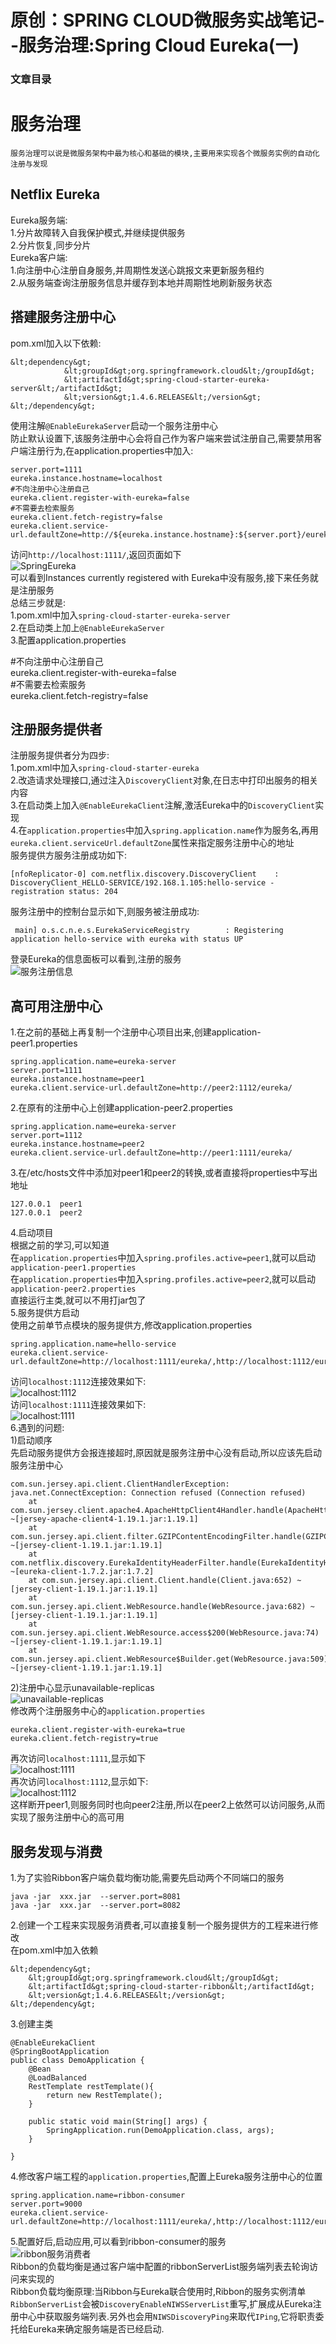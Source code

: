 # 原创：SPRING CLOUD微服务实战笔记--服务治理:Spring Cloud Eureka(一)

### 文章目录

# 服务治理

```
服务治理可以说是微服务架构中最为核心和基础的模块,主要用来实现各个微服务实例的自动化注册与发现

```

## Netflix Eureka

Eureka服务端:<br/>
1.分片故障转入自我保护模式,并继续提供服务<br/>
2.分片恢复,同步分片<br/>
Eureka客户端:<br/>
1.向注册中心注册自身服务,并周期性发送心跳报文来更新服务租约<br/>
2.从服务端查询注册服务信息并缓存到本地并周期性地刷新服务状态

## 搭建服务注册中心

pom.xml加入以下依赖:

```
&lt;dependency&gt;
			&lt;groupId&gt;org.springframework.cloud&lt;/groupId&gt;
			&lt;artifactId&gt;spring-cloud-starter-eureka-server&lt;/artifactId&gt;
			&lt;version&gt;1.4.6.RELEASE&lt;/version&gt;
&lt;/dependency&gt;

```

使用注解`@EnableEurekaServer`启动一个服务注册中心<br/>
防止默认设置下,该服务注册中心会将自己作为客户端来尝试注册自己,需要禁用客户端注册行为,在application.properties中加入:

```
server.port=1111
eureka.instance.hostname=localhost
#不向注册中心注册自己
eureka.client.register-with-eureka=false
#不需要去检索服务
eureka.client.fetch-registry=false
eureka.client.service-url.defaultZone=http://${eureka.instance.hostname}:${server.port}/eureka/

```

访问`http://localhost:1111/`,返回页面如下<br/>
<img alt="SpringEureka" src="https://img-blog.csdnimg.cn/20190316211331707.png?x-oss-process=image/watermark,type_ZmFuZ3poZW5naGVpdGk,shadow_10,text_aHR0cHM6Ly9ibG9nLmNzZG4ubmV0L3poZW5nZG9uZzEyMzQ1,size_16,color_FFFFFF,t_70"/><br/>
可以看到Instances currently registered with Eureka中没有服务,接下来任务就是注册服务<br/>
总结三步就是:<br/>
1.pom.xml中加入`spring-cloud-starter-eureka-server`<br/>
2.在启动类上加上`@EnableEurekaServer`<br/>
3.配置application.properties

> 
<p>#不向注册中心注册自己<br/>
eureka.client.register-with-eureka=false<br/>
#不需要去检索服务<br/>
eureka.client.fetch-registry=false</p>


## 注册服务提供者

注册服务提供者分为四步:<br/>
1.pom.xml中加入`spring-cloud-starter-eureka`<br/>
2.改造请求处理接口,通过注入`DiscoveryClient`对象,在日志中打印出服务的相关内容<br/>
3.在启动类上加入`@EnableEurekaClient`注解,激活Eureka中的`DiscoveryClient`实现<br/>
4.在`application.properties`中加入`spring.application.name`作为服务名,再用`eureka.client.serviceUrl.defaultZone`属性来指定服务注册中心的地址<br/>
服务提供方服务注册成功如下:

```
[nfoReplicator-0] com.netflix.discovery.DiscoveryClient    : DiscoveryClient_HELLO-SERVICE/192.168.1.105:hello-service - registration status: 204

```

服务注册中的控制台显示如下,则服务被注册成功:

```
 main] o.s.c.n.e.s.EurekaServiceRegistry        : Registering application hello-service with eureka with status UP

```

登录Eureka的信息面板可以看到,注册的服务<br/>
<img alt="服务注册信息" src="https://img-blog.csdnimg.cn/20190316225215195.png?x-oss-process=image/watermark,type_ZmFuZ3poZW5naGVpdGk,shadow_10,text_aHR0cHM6Ly9ibG9nLmNzZG4ubmV0L3poZW5nZG9uZzEyMzQ1,size_16,color_FFFFFF,t_70"/>

## 高可用注册中心

1.在之前的基础上再复制一个注册中心项目出来,创建application-peer1.properties

```
spring.application.name=eureka-server
server.port=1111
eureka.instance.hostname=peer1
eureka.client.service-url.defaultZone=http://peer2:1112/eureka/

```

2.在原有的注册中心上创建application-peer2.properties

```
spring.application.name=eureka-server
server.port=1112
eureka.instance.hostname=peer2
eureka.client.service-url.defaultZone=http://peer1:1111/eureka/

```

3.在/etc/hosts文件中添加对peer1和peer2的转换,或者直接将properties中写出地址

```
127.0.0.1  peer1
127.0.0.1  peer2

```

4.启动项目<br/>
根据之前的学习,可以知道<br/>
在`application.properties`中加入`spring.profiles.active=peer1`,就可以启动`application-peer1.properties`<br/>
在`application.properties`中加入`spring.profiles.active=peer2`,就可以启动`application-peer2.properties`<br/>
直接运行主类,就可以不用打jar包了<br/>
5.服务提供方启动<br/>
使用之前单节点模块的服务提供方,修改application.properties

```
spring.application.name=hello-service
eureka.client.service-url.defaultZone=http://localhost:1111/eureka/,http://localhost:1112/eureka/

```

访问`localhost:1112`连接效果如下:<br/>
<img alt="localhost:1112" src="https://img-blog.csdnimg.cn/20190317103616478.png?x-oss-process=image/watermark,type_ZmFuZ3poZW5naGVpdGk,shadow_10,text_aHR0cHM6Ly9ibG9nLmNzZG4ubmV0L3poZW5nZG9uZzEyMzQ1,size_16,color_FFFFFF,t_70"/><br/>
访问`localhost:1111`连接效果如下:<br/>
<img alt="localhost:1111" src="https://img-blog.csdnimg.cn/20190317103746800.png?x-oss-process=image/watermark,type_ZmFuZ3poZW5naGVpdGk,shadow_10,text_aHR0cHM6Ly9ibG9nLmNzZG4ubmV0L3poZW5nZG9uZzEyMzQ1,size_16,color_FFFFFF,t_70"/><br/>
6.遇到的问题:<br/>
1)启动顺序<br/>
先启动服务提供方会报连接超时,原因就是服务注册中心没有启动,所以应该先启动服务注册中心

```
com.sun.jersey.api.client.ClientHandlerException: java.net.ConnectException: Connection refused (Connection refused)
	at com.sun.jersey.client.apache4.ApacheHttpClient4Handler.handle(ApacheHttpClient4Handler.java:187) ~[jersey-apache-client4-1.19.1.jar:1.19.1]
	at com.sun.jersey.api.client.filter.GZIPContentEncodingFilter.handle(GZIPContentEncodingFilter.java:123) ~[jersey-client-1.19.1.jar:1.19.1]
	at com.netflix.discovery.EurekaIdentityHeaderFilter.handle(EurekaIdentityHeaderFilter.java:27) ~[eureka-client-1.7.2.jar:1.7.2]
	at com.sun.jersey.api.client.Client.handle(Client.java:652) ~[jersey-client-1.19.1.jar:1.19.1]
	at com.sun.jersey.api.client.WebResource.handle(WebResource.java:682) ~[jersey-client-1.19.1.jar:1.19.1]
	at com.sun.jersey.api.client.WebResource.access$200(WebResource.java:74) ~[jersey-client-1.19.1.jar:1.19.1]
	at com.sun.jersey.api.client.WebResource$Builder.get(WebResource.java:509) ~[jersey-client-1.19.1.jar:1.19.1]

```

2)注册中心显示unavailable-replicas<br/>
<img alt="unavailable-replicas" src="https://img-blog.csdnimg.cn/20190317103918929.png?x-oss-process=image/watermark,type_ZmFuZ3poZW5naGVpdGk,shadow_10,text_aHR0cHM6Ly9ibG9nLmNzZG4ubmV0L3poZW5nZG9uZzEyMzQ1,size_16,color_FFFFFF,t_70"/><br/>
修改两个注册服务中心的`application.properties`

```
eureka.client.register-with-eureka=true
eureka.client.fetch-registry=true

```

再次访问`localhost:1111`,显示如下<br/>
<img alt="localhost:1111" src="https://img-blog.csdnimg.cn/20190317104221568.png?x-oss-process=image/watermark,type_ZmFuZ3poZW5naGVpdGk,shadow_10,text_aHR0cHM6Ly9ibG9nLmNzZG4ubmV0L3poZW5nZG9uZzEyMzQ1,size_16,color_FFFFFF,t_70"/><br/>
再次访问`localhost:1112`,显示如下:<br/>
<img alt="localhost:1112" src="https://img-blog.csdnimg.cn/20190317104453131.png?x-oss-process=image/watermark,type_ZmFuZ3poZW5naGVpdGk,shadow_10,text_aHR0cHM6Ly9ibG9nLmNzZG4ubmV0L3poZW5nZG9uZzEyMzQ1,size_16,color_FFFFFF,t_70"/><br/>
这样断开peer1,则服务同时也向peer2注册,所以在peer2上依然可以访问服务,从而实现了服务注册中心的高可用

## 服务发现与消费

1.为了实验Ribbon客户端负载均衡功能,需要先启动两个不同端口的服务

```
java -jar  xxx.jar  --server.port=8081
java -jar  xxx.jar  --server.port=8082

```

2.创建一个工程来实现服务消费者,可以直接复制一个服务提供方的工程来进行修改<br/>
在pom.xml中加入依赖

```
&lt;dependency&gt;
	&lt;groupId&gt;org.springframework.cloud&lt;/groupId&gt;
	&lt;artifactId&gt;spring-cloud-starter-ribbon&lt;/artifactId&gt;
	&lt;version&gt;1.4.6.RELEASE&lt;/version&gt;
&lt;/dependency&gt;

```

3.创建主类

```
@EnableEurekaClient
@SpringBootApplication
public class DemoApplication {
	@Bean
	@LoadBalanced
	RestTemplate restTemplate(){
		return new RestTemplate();
	}

	public static void main(String[] args) {
		SpringApplication.run(DemoApplication.class, args);
	}

}

```

4.修改客户端工程的`application.properties`,配置上Eureka服务注册中心的位置

```
spring.application.name=ribbon-consumer
server.port=9000
eureka.client.service-url.defaultZone=http://localhost:1111/eureka/,http://localhost:1112/eureka/

```

5.配置好后,启动应用,可以看到ribbon-consumer的服务<br/>
<img alt="ribbon服务消费者" src="https://img-blog.csdnimg.cn/2019031713460374.png?x-oss-process=image/watermark,type_ZmFuZ3poZW5naGVpdGk,shadow_10,text_aHR0cHM6Ly9ibG9nLmNzZG4ubmV0L3poZW5nZG9uZzEyMzQ1,size_16,color_FFFFFF,t_70"/><br/>
Ribbon的负载均衡是通过客户端中配置的ribbonServerList服务端列表去轮询访问来实现的<br/>
Ribbon负载均衡原理:当Ribbon与Eureka联合使用时,Ribbon的服务实例清单`RibbonServerList`会被`DiscoveryEnableNIWSServerList`重写,扩展成从Eureka注册中心中获取服务端列表.另外也会用`NIWSDiscoveryPing`来取代`IPing`,它将职责委托给Eureka来确定服务端是否已经启动.
